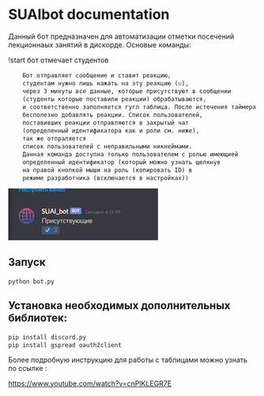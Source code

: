 # SUAIbot documentation

Данный бот предназначен для автоматизации отметки посечений лекционнаых занятий в дискорде.
Основые команды:

!start бот отмечает студентов
	
		Бот отправляет сообщение и ставит реакцию, 
		студентам нужно лишь нажать на эту реакцию (☑), 
		через 3 минуты все данные, которые присутствуют в сообщении
		(студенты которые поставили реакции) обрабатываются, 
		и соответственно заполняется гугл таблица. После истечения таймера 
		бесполезно добавлять реакции. Список пользователей, 
		поставивших реакции отправляются в закрытый чат 
		(определенный идентификатора как и роли см. ниже), 
		так же отпраляется 
		список пользователей с неправильными никнеймами. 
		Данная команда доступна только пользователем с ролью имеющией 
		определенный идентификатор (который можно узнать щелкнув
		на правой кнопкой мыши на роль (копировать ID) в 
		режиме разработчика (всключается в настройках))
![](reaction.png)

## Запуск 

	python bot.py
## Установка необходимых дополнительных библиотек:

	pip install discord.py
	pip install gspread oauth2client
Более подробную инструкцию для работы с таблицами можно узнать по ссылке : 

https://www.youtube.com/watch?v=cnPlKLEGR7E

